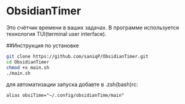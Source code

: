 # ObsidianTimer

Это счётчик времени в ваших задачах. В программе используется технология TUI(terminal user interface).

##Инструкция по установке
```zsh
git clone https://github.com/saniqP/ObsidianTimer.git
cd ObsidianTimer
chmod +x main.sh
./main.sh
```

для автоматизации запуска добавте в .zsh(bash)rc:

```zshrc
alias obsiTime="~/.config/obsidianTime/main"
```
